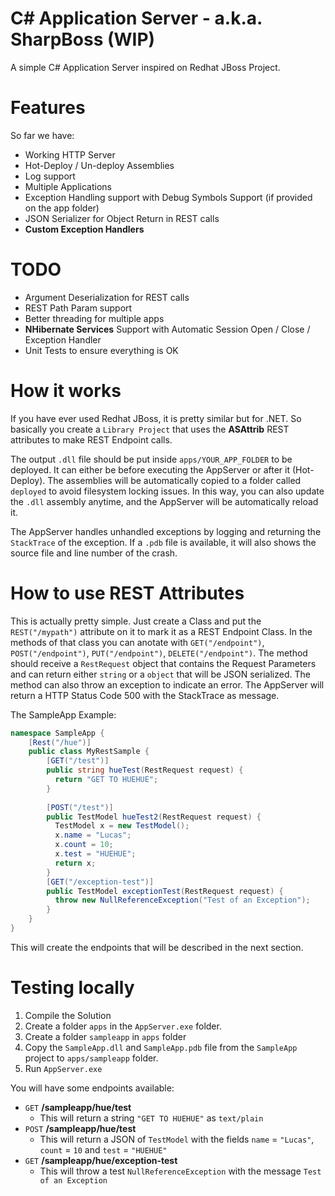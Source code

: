 C# Application Server - a.k.a. SharpBoss (**WIP**)
========================================

A simple C# Application Server inspired on Redhat JBoss Project.


Features
========

So far we have:

*	Working HTTP Server
*	Hot-Deploy / Un-deploy Assemblies
*	Log support
*	Multiple Applications
*	Exception Handling support with Debug Symbols Support (if provided on the app folder)
*	JSON Serializer for Object Return in REST calls
*   **Custom Exception Handlers**

TODO
======

*	Argument Deserialization for REST calls 
*	REST Path Param support
*	Better threading for multiple apps
*	**NHibernate Services** Support with Automatic Session Open / Close / Exception Handler
*	Unit Tests to ensure everything is OK

How it works
=============

If you have ever used Redhat JBoss, it is pretty similar but for .NET. So basically you create a `Library Project` that uses the **ASAttrib** REST attributes to make REST Endpoint calls. 

The output `.dll` file should be put inside `apps/YOUR_APP_FOLDER` to be deployed. It can either be before executing the AppServer or after it (Hot-Deploy). The assemblies will be automatically copied to a folder called `deployed` to avoid filesystem locking issues. In this way, you can also update the `.dll` assembly anytime, and the AppServer will be automatically reload it. 

The AppServer handles unhandled exceptions by logging and returning the `StackTrace` of the exception. If a `.pdb` file is available, it will also shows the source file and line number of the crash.

How to use REST Attributes
==========================

This is actually pretty simple. Just create a Class and put the `REST("/mypath")` attribute on it to mark it as a REST Endpoint Class. In the methods of that class you can anotate with `GET("/endpoint")`, `POST("/endpoint")`, `PUT("/endpoint")`, `DELETE("/endpoint")`. The method should receive a `RestRequest` object that contains the Request Parameters and can return either `string` or a `object` that will be JSON serialized. The method can also throw an exception to indicate an error. The AppServer will return a HTTP Status Code 500 with the StackTrace as message. 

The SampleApp Example:

```cs
namespace SampleApp {
    [Rest("/hue")]
    public class MyRestSample {
        [GET("/test")]
        public string hueTest(RestRequest request) {
          return "GET TO HUEHUE";
        }
        
        [POST("/test")]
        public TestModel hueTest2(RestRequest request) {
          TestModel x = new TestModel();
          x.name = "Lucas";
          x.count = 10;
          x.test = "HUEHUE";
          return x;
        }
        [GET("/exception-test")]
        public TestModel exceptionTest(RestRequest request) {
          throw new NullReferenceException("Test of an Exception");
        }
    }
}
```

This will create the endpoints that will be described in the next section.

Testing locally
===============

1. Compile the Solution
2. Create a folder `apps` in the `AppServer.exe` folder.
3. Create a folder `sampleapp` in `apps` folder
4. Copy the `SampleApp.dll` and `SampleApp.pdb` file from the `SampleApp` project to `apps/sampleapp` folder.
5. Run `AppServer.exe`

You will have some endpoints available:

*   `GET` **/sampleapp/hue/test**
    *   This will return a string `"GET TO HUEHUE"` as `text/plain`
*   `POST` **/sampleapp/hue/test**
    *   This will return a JSON of `TestModel` with the fields `name` = `"Lucas"`, `count` = `10` and `test` = `"HUEHUE"`
*   `GET` **/sampleapp/hue/exception-test**
    *   This will throw a test `NullReferenceException` with the message `Test of an Exception`